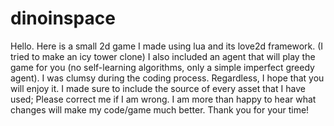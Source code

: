 # dinoinspace
Hello. Here is a small 2d game I made using lua and its love2d framework. (I tried to make an icy tower clone)
I also included an agent that will play the game for you (no self-learning algorithms, only a simple imperfect greedy agent).
I was clumsy during the coding process. Regardless, I hope that you will enjoy it.
I made sure to include the source of every asset that I have used; Please correct me if I am wrong.
I am more than happy to hear what changes will make my code/game much better. Thank you for your time!
